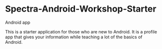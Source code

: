 # Spectra-Android-Workshop-Starter
Android app

This is a starter application for those who are new to Android. It is a profile app that gives your information while teaching a lot of the basics of Android.
